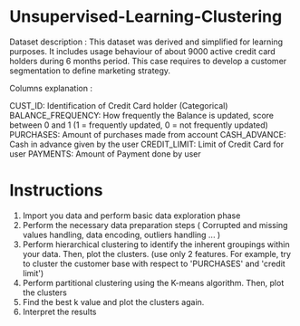 # Unsupervised-Learning-Clustering
Dataset description : This dataset was derived and simplified for learning purposes. It includes usage behaviour of about 9000 active credit card holders during 6 months period. This case requires to develop a customer segmentation to define marketing strategy.

Columns explanation : 

CUST_ID: Identification of Credit Card holder (Categorical)
BALANCE_FREQUENCY: How frequently the Balance is updated, score between 0 and 1 (1 = frequently updated, 0 = not frequently updated)
PURCHASES: Amount of purchases made from account 
CASH_ADVANCE: Cash in advance given by the user
CREDIT_LIMIT: Limit of Credit Card for user 
PAYMENTS: Amount of Payment done by user 

# Instructions

1. Import you data and perform basic data exploration phase
2. Perform the necessary data preparation steps ( Corrupted and missing values handling, data encoding, outliers handling ... )
3. Perform hierarchical clustering to identify the inherent groupings within your data. Then, plot the clusters. (use only 2 features. For example, try to cluster the customer base with respect to 'PURCHASES' and     'credit limit')
4. Perform partitional clustering using the K-means algorithm. Then, plot the clusters
5. Find the best k value and plot the clusters again.
6. Interpret the results
